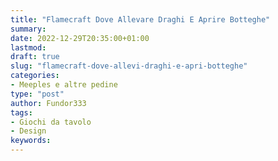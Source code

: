 ```yaml
---
title: "Flamecraft Dove Allevare Draghi E Aprire Botteghe"
summary:
date: 2022-12-29T20:35:00+01:00
lastmod:
draft: true
slug: "flamecraft-dove-allevi-draghi-e-apri-botteghe"
categories:
- Meeples e altre pedine
type: "post"
author: Fundor333
tags:
- Giochi da tavolo
- Design
keywords:
---
```


